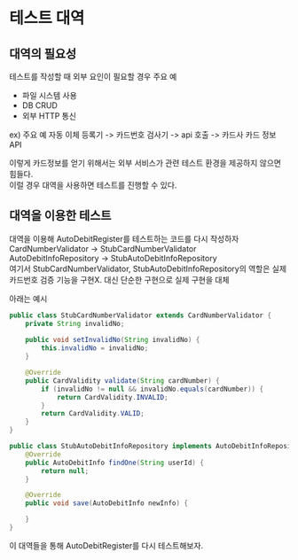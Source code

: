 # 테스트 대역

## 대역의 필요성
테스트를 작성할 때 외부 요인이 필요할 경우
주요 예   
* 파일 시스템 사용
* DB CRUD
* 외부 HTTP 통신

ex) 주요 예
자동 이체 등록기 -> 카드번호 검사기 -> api 호출 -> 카드사 카드 정보 API   

이렇게 카드정보를 얻기 위해서는 외부 서비스가 관련 테스트 환경을 제공하지 않으면 힘들다.   
이럴 경우 대역을 사용하면 테스트를 진행할 수 있다.

## 대역을 이용한 테스트
대역을 이용해 AutoDebitRegister를 테스트하는 코드를 다시 작성하자   
CardNumberValidator -> StubCardNumberValidator   
AutoDebitInfoRepository  -> StubAutoDebitInfoRepository   
여기서 StubCardNumberValidator, StubAutoDebitInfoRepository의 역할은 실제 카드번호 검증 기능을 구현X. 대신 단순한 구현으로 실제 구현을 대체    

아래는 예시
```java
public class StubCardNumberValidator extends CardNumberValidator {
    private String invalidNo;
    
    public void setInvalidNo(String invalidNo) {
        this.invalidNo = invalidNo;
    }

    @Override
    public CardValidity validate(String cardNumber) {
        if (invalidNo != null && invalidNo.equals(cardNumber)) {
            return CardValidity.INVALID;
        }
        return CardValidity.VALID;
    }
}

public class StubAutoDebitInfoRepository implements AutoDebitInfoRepository {
    @Override
    public AutoDebitInfo findOne(String userId) {
        return null;
    }

    @Override
    public void save(AutoDebitInfo newInfo) {

    }
}

```
이 대역들을 통해 AutoDebitRegister를 다시 테스트해보자.


